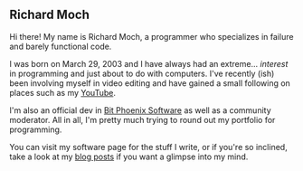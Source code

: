 ## Richard Moch

Hi there! My name is Richard Moch, a programmer who specializes in failure and barely functional code.

I was born on March 29, 2003 and I have always had an extreme... _interest_ in programming and just about to do with computers. I've recently (ish) been involving myself in video editing and have gained a small following on places such as my [YouTube](https://www.youtube.com/FloppyDiskDriveVideos).

I'm also an official dev in [Bit Phoenix Software](https://bitphoenixsoftware.net) as well as a community moderator. All in all, I'm pretty much trying to round out my portfolio for programming.

You can visit my software page for the stuff I write, or if you're so inclined, take a look at my [blog posts](/posts) if you want a glimpse into my mind.
